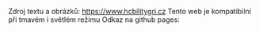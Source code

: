 Zdroj textu a obrázků: https://www.hcbilitygri.cz
Tento web je kompatibilní při tmavém i světlém režimu
Odkaz na github pages: 